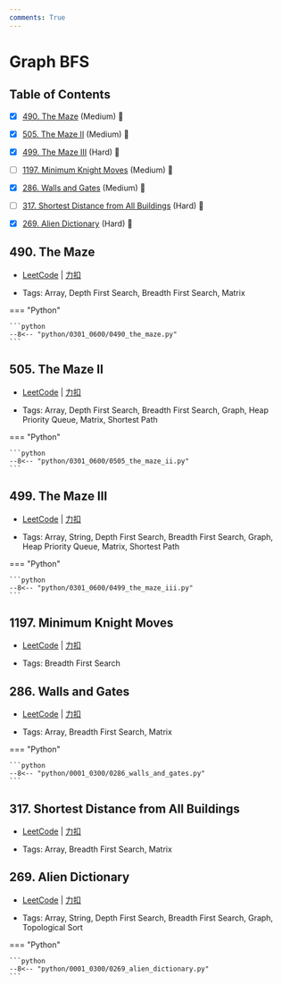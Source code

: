 ```yaml
---
comments: True
---
```


# Graph BFS

## Table of Contents

- [x] [490. The Maze](#490-the-maze) (Medium) 👑
- [x] [505. The Maze II](#505-the-maze-ii) (Medium) 👑
- [x] [499. The Maze III](#499-the-maze-iii) (Hard) 👑
- [ ] [1197. Minimum Knight Moves](#1197-minimum-knight-moves) (Medium) 👑
- [x] [286. Walls and Gates](#286-walls-and-gates) (Medium) 👑
- [ ] [317. Shortest Distance from All Buildings](#317-shortest-distance-from-all-buildings) (Hard) 👑
- [x] [269. Alien Dictionary](#269-alien-dictionary) (Hard) 👑


## 490. The Maze

-    [LeetCode](https://leetcode.com/problems/the-maze/) | [力扣](https://leetcode.cn/problems/the-maze/)

-   Tags: Array, Depth First Search, Breadth First Search, Matrix

=== "Python"

    ```python
    --8<-- "python/0301_0600/0490_the_maze.py"
    ```



## 505. The Maze II

-    [LeetCode](https://leetcode.com/problems/the-maze-ii/) | [力扣](https://leetcode.cn/problems/the-maze-ii/)

-   Tags: Array, Depth First Search, Breadth First Search, Graph, Heap Priority Queue, Matrix, Shortest Path

=== "Python"

    ```python
    --8<-- "python/0301_0600/0505_the_maze_ii.py"
    ```



## 499. The Maze III

-    [LeetCode](https://leetcode.com/problems/the-maze-iii/) | [力扣](https://leetcode.cn/problems/the-maze-iii/)

-   Tags: Array, String, Depth First Search, Breadth First Search, Graph, Heap Priority Queue, Matrix, Shortest Path

=== "Python"

    ```python
    --8<-- "python/0301_0600/0499_the_maze_iii.py"
    ```



## 1197. Minimum Knight Moves

-    [LeetCode](https://leetcode.com/problems/minimum-knight-moves/) | [力扣](https://leetcode.cn/problems/minimum-knight-moves/)

-   Tags: Breadth First Search



## 286. Walls and Gates

-    [LeetCode](https://leetcode.com/problems/walls-and-gates/) | [力扣](https://leetcode.cn/problems/walls-and-gates/)

-   Tags: Array, Breadth First Search, Matrix

=== "Python"

    ```python
    --8<-- "python/0001_0300/0286_walls_and_gates.py"
    ```



## 317. Shortest Distance from All Buildings

-    [LeetCode](https://leetcode.com/problems/shortest-distance-from-all-buildings/) | [力扣](https://leetcode.cn/problems/shortest-distance-from-all-buildings/)

-   Tags: Array, Breadth First Search, Matrix



## 269. Alien Dictionary

-    [LeetCode](https://leetcode.com/problems/alien-dictionary/) | [力扣](https://leetcode.cn/problems/alien-dictionary/)

-   Tags: Array, String, Depth First Search, Breadth First Search, Graph, Topological Sort

=== "Python"

    ```python
    --8<-- "python/0001_0300/0269_alien_dictionary.py"
    ```
